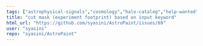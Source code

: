 ```yaml
---
tags: ["astrophysical-signals","cosmology","halo-catalog","help-wanted","python","simulation-toolkit"]
title: "cut mask (experiment footprint) based on input keyword"
html_url: "https://github.com/syasini/AstroPaint/issues/69"
user: "syasini"
repo: "syasini/AstroPaint"
---
```


